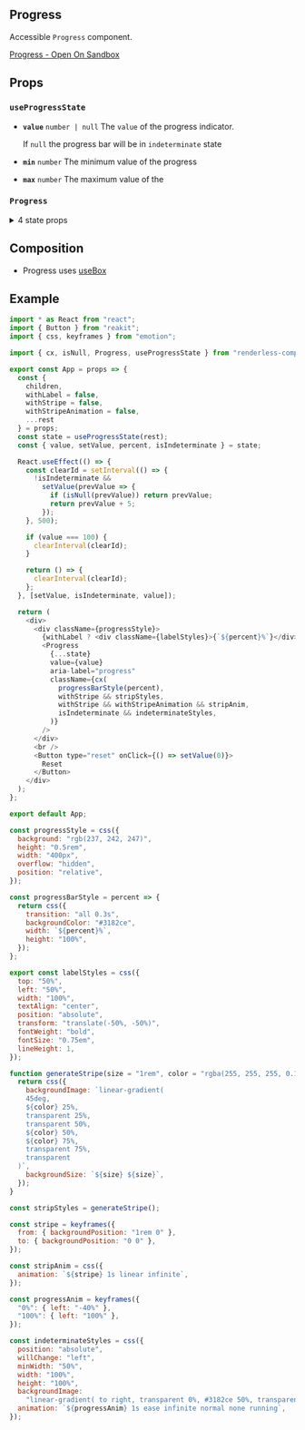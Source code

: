## Progress

Accessible `Progress` component.

[Progress - Open On Sandbox](https://codesandbox.io/s/42dwp)

## Props

<!-- Automatically generated -->

### `useProgressState`

- **`value`** <code>number | null</code> The `value` of the progress indicator.

  If `null` the progress bar will be in `indeterminate` state

- **`min`** <code>number</code> The minimum value of the progress
- **`max`** <code>number</code> The maximum value of the

### `Progress`

<details><summary>4 state props</summary>
> These props are returned by the state hook. You can spread them into this component (`{...state}`) or pass them separately. You can also provide these props from your own state logic.

- **`value`** <code>number | null</code> The `value` of the progress indicator.

  If `null` the progress bar will be in `indeterminate` state

- **`min`** <code>number</code> The minimum value of the progress
- **`max`** <code>number</code> The maximum value of the
- **`isIndeterminate`** <code>boolean</code> Set isInterminate state

</details>

## Composition

- Progress uses [useBox](https://reakit.io/docs/box)

## Example

```js
import * as React from "react";
import { Button } from "reakit";
import { css, keyframes } from "emotion";

import { cx, isNull, Progress, useProgressState } from "renderless-components";

export const App = props => {
  const {
    children,
    withLabel = false,
    withStripe = false,
    withStripeAnimation = false,
    ...rest
  } = props;
  const state = useProgressState(rest);
  const { value, setValue, percent, isIndeterminate } = state;

  React.useEffect(() => {
    const clearId = setInterval(() => {
      !isIndeterminate &&
        setValue(prevValue => {
          if (isNull(prevValue)) return prevValue;
          return prevValue + 5;
        });
    }, 500);

    if (value === 100) {
      clearInterval(clearId);
    }

    return () => {
      clearInterval(clearId);
    };
  }, [setValue, isIndeterminate, value]);

  return (
    <div>
      <div className={progressStyle}>
        {withLabel ? <div className={labelStyles}>{`${percent}%`}</div> : null}
        <Progress
          {...state}
          value={value}
          aria-label="progress"
          className={cx(
            progressBarStyle(percent),
            withStripe && stripStyles,
            withStripe && withStripeAnimation && stripAnim,
            isIndeterminate && indeterminateStyles,
          )}
        />
      </div>
      <br />
      <Button type="reset" onClick={() => setValue(0)}>
        Reset
      </Button>
    </div>
  );
};

export default App;

const progressStyle = css({
  background: "rgb(237, 242, 247)",
  height: "0.5rem",
  width: "400px",
  overflow: "hidden",
  position: "relative",
});

const progressBarStyle = percent => {
  return css({
    transition: "all 0.3s",
    backgroundColor: "#3182ce",
    width: `${percent}%`,
    height: "100%",
  });
};

export const labelStyles = css({
  top: "50%",
  left: "50%",
  width: "100%",
  textAlign: "center",
  position: "absolute",
  transform: "translate(-50%, -50%)",
  fontWeight: "bold",
  fontSize: "0.75em",
  lineHeight: 1,
});

function generateStripe(size = "1rem", color = "rgba(255, 255, 255, 0.15)") {
  return css({
    backgroundImage: `linear-gradient(
    45deg,
    ${color} 25%,
    transparent 25%,
    transparent 50%,
    ${color} 50%,
    ${color} 75%,
    transparent 75%,
    transparent
  )`,
    backgroundSize: `${size} ${size}`,
  });
}

const stripStyles = generateStripe();

const stripe = keyframes({
  from: { backgroundPosition: "1rem 0" },
  to: { backgroundPosition: "0 0" },
});

const stripAnim = css({
  animation: `${stripe} 1s linear infinite`,
});

const progressAnim = keyframes({
  "0%": { left: "-40%" },
  "100%": { left: "100%" },
});

const indeterminateStyles = css({
  position: "absolute",
  willChange: "left",
  minWidth: "50%",
  width: "100%",
  height: "100%",
  backgroundImage:
    "linear-gradient( to right, transparent 0%, #3182ce 50%, transparent 100% )",
  animation: `${progressAnim} 1s ease infinite normal none running`,
});
```
